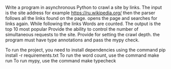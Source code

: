 Write a program in asynchronous Python to crawl a site by links.
The input is the site address
for example
https://ru.wikipedia.org/
then the parser follows all the links found on the page.
opens the page and searches for links again.
While following the links
Words are counted.
The output is the top 10 most popular
Provide the ability to control the number of simultaneous requests to the site.
Provide for setting the crawl depth.
the program must have type annotations and pass the mypy check.

To run the project, you need to install dependencies using the command
pip install -r requirements.txt
To run the word count, use the command
make run
To run mypy, use the command 
make typecheck